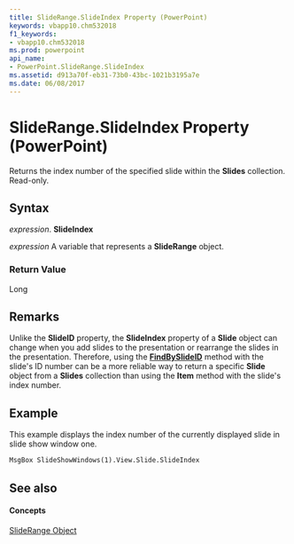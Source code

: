```yaml
---
title: SlideRange.SlideIndex Property (PowerPoint)
keywords: vbapp10.chm532018
f1_keywords:
- vbapp10.chm532018
ms.prod: powerpoint
api_name:
- PowerPoint.SlideRange.SlideIndex
ms.assetid: d913a70f-eb31-73b0-43bc-1021b3195a7e
ms.date: 06/08/2017
---
```



# SlideRange.SlideIndex Property (PowerPoint)

Returns the index number of the specified slide within the  **Slides** collection. Read-only.


## Syntax

 _expression_. **SlideIndex**

 _expression_ A variable that represents a **SlideRange** object.


### Return Value

Long


## Remarks

Unlike the  **SlideID** property, the **SlideIndex** property of a **Slide** object can change when you add slides to the presentation or rearrange the slides in the presentation. Therefore, using the **[FindBySlideID](slides-findbyslideid-method-powerpoint.md)** method with the slide's ID number can be a more reliable way to return a specific **Slide** object from a **Slides** collection than using the **Item** method with the slide's index number.


## Example

This example displays the index number of the currently displayed slide in slide show window one.


```vb
MsgBox SlideShowWindows(1).View.Slide.SlideIndex
```


## See also


#### Concepts


[SlideRange Object](sliderange-object-powerpoint.md)

